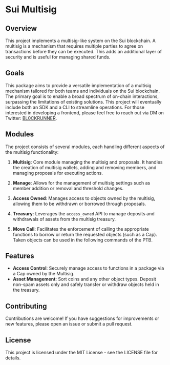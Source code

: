# Sui Multisig

## Overview

This project implements a multisig-like system on the Sui blockchain. A multisig is a mechanism that requires multiple parties to agree on transactions before they can be executed. This adds an additional layer of security and is useful for managing shared funds.

## Goals

This package aims to provide a versatile implementation of a multisig mechanism tailored for both teams and individuals on the Sui blockchain. The primary goal is to enable a broad spectrum of on-chain interactions, surpassing the limitations of existing solutions. This project will eventually include both an SDK and a CLI to streamline operations. For those interested in developing a frontend, please feel free to reach out via DM on Twitter: [BL0CKRUNNER](https://twitter.com/BL0CKRUNNER).

## Modules

The project consists of several modules, each handling different aspects of the multisig functionality:

1. **Multisig**: Core module managing the multisig and proposals. It handles the creation of multisig wallets, adding and removing members, and managing proposals for executing actions.

2. **Manage**: Allows for the management of multisig settings such as member addition or removal and threshold changes.

3. **Access Owned**: Manages access to objects owned by the multisig, allowing them to be withdrawn or borrowed through proposals.

4. **Treasury**: Leverages the `access_owned` API to manage deposits and withdrawals of assets from the multisig treasury.

5. **Move Call**: Facilitates the enforcement of calling the appropriate functions to borrow or return the requested objects (such as a Cap). Taken objects can be used in the following commands of the PTB.


## Features

- **Access Control**: Securely manage access to functions in a package via a Cap owned by the Multisig.
- **Asset Management**: Sort coins and any other object types. Deposit non-spam assets only and safely transfer or withdraw objects held in the treasury.

## Contributing

Contributions are welcome! If you have suggestions for improvements or new features, please open an issue or submit a pull request.

## License

This project is licensed under the MIT License - see the LICENSE file for details.

